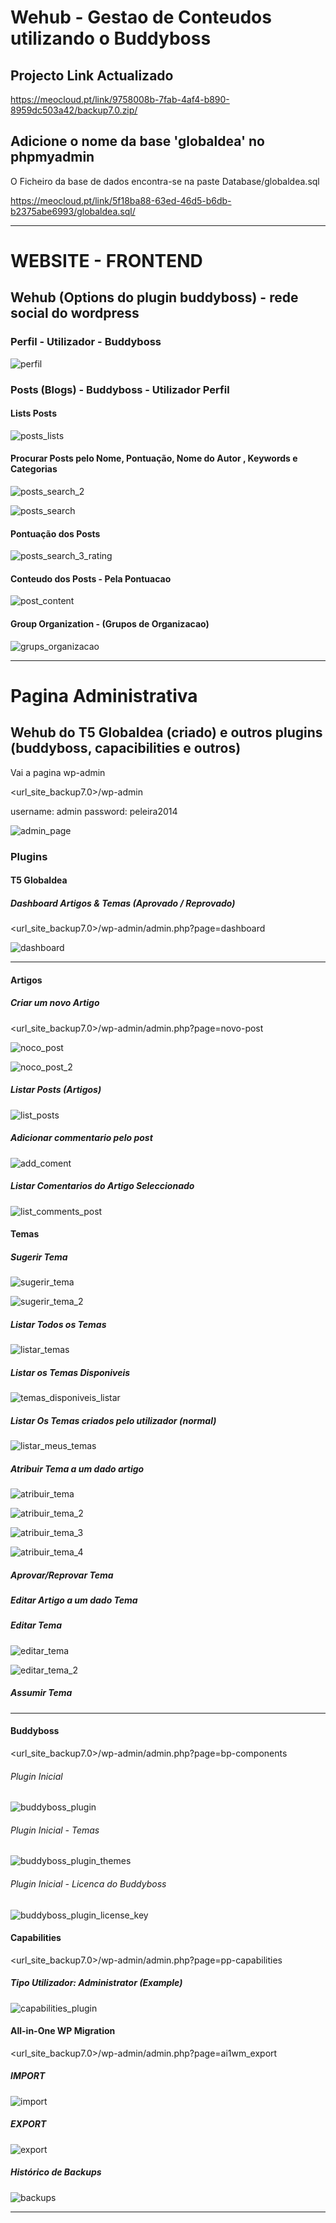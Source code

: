 # Wehub - Gestao de Conteudos utilizando o Buddyboss

## Projecto Link Actualizado

https://meocloud.pt/link/9758008b-7fab-4af4-b890-8959dc503a42/backup7.0.zip/

## Adicione o nome da base 'globaldea' no phpmyadmin

O Ficheiro da base de dados encontra-se na paste Database/globaldea.sql 

https://meocloud.pt/link/5f18ba88-63ed-46d5-b6db-b2375abe6993/globaldea.sql/

-----------------------------------------------------------------------------------------------------------------------------------------------------------------------

# WEBSITE - FRONTEND

## Wehub (Options do plugin buddyboss) - rede social do wordpress

### Perfil - Utilizador - Buddyboss

![perfil](https://user-images.githubusercontent.com/9846274/203990418-ed4b5408-a9ee-413c-9a38-5b07cbfb0ec5.png)

### Posts (Blogs) - Buddyboss - Utilizador Perfil

#### Lists Posts

![posts_lists](https://user-images.githubusercontent.com/9846274/203991106-205c8b37-d6e0-4d0d-a4c5-20f6a7715b8c.png)

#### Procurar Posts pelo Nome, Pontuação, Nome do Autor , Keywords e Categorias

![posts_search_2](https://user-images.githubusercontent.com/9846274/203991479-62d60f85-28df-4523-a117-0d7a024e4a01.png)

![posts_search](https://user-images.githubusercontent.com/9846274/203991108-b2974026-5198-497d-bd7b-43e56251b91e.png)

#### Pontuação dos Posts 

![posts_search_3_rating](https://user-images.githubusercontent.com/9846274/203991895-068ee794-a45d-4f7d-926f-0915d84a0a41.png)

#### Conteudo dos Posts - Pela Pontuacao

![post_content](https://user-images.githubusercontent.com/9846274/203992330-0eb5f460-7bc4-4ae9-8ad5-094fc29a18da.png)

#### Group Organization - (Grupos de Organizacao)

![grups_organizacao](https://user-images.githubusercontent.com/9846274/203992674-52064640-94e1-4084-9af6-661a230814b3.png)


----------------------------------------------------------------------------------------------------------------------------------------------------------------------

# Pagina Administrativa 

## Wehub do T5 Globaldea (criado) e outros plugins (buddyboss, capacibilities e outros)

Vai a pagina wp-admin

<url_site_backup7.0>/wp-admin

username: admin
password: peleira2014

![admin_page](https://user-images.githubusercontent.com/9846274/203994876-ff5bfa03-dd2a-4dda-92f2-a2af6d24f41c.png)

### Plugins

#### T5 Globaldea

##### Dashboard Artigos & Temas (Aprovado / Reprovado)

<url_site_backup7.0>/wp-admin/admin.php?page=dashboard

![dashboard](https://user-images.githubusercontent.com/9846274/204002645-1afbe70e-99a8-4259-b37f-72101d87a5bf.png)

-----------------------------------------------------------------------------------------------------------------------------------------------------------------------

#### Artigos

##### Criar um novo Artigo

<url_site_backup7.0>/wp-admin/admin.php?page=novo-post

![noco_post](https://user-images.githubusercontent.com/9846274/204015371-daaf0848-83ad-433d-b4e7-de4ad2383267.png) 

![noco_post_2](https://user-images.githubusercontent.com/9846274/204015368-cc8ff5b5-a71f-43d5-985f-8420e7865e8b.png)

##### Listar Posts (Artigos)

![list_posts](https://user-images.githubusercontent.com/9846274/204017662-43ebc7e5-e33e-4e5c-8049-fb23d5b71f85.png)

##### Adicionar commentario pelo post

![add_coment](https://user-images.githubusercontent.com/9846274/204017652-e6cef1c6-f2c6-442e-a109-d0d630f5a9ee.png)

##### Listar Comentarios do Artigo Seleccionado

![list_comments_post](https://user-images.githubusercontent.com/9846274/204017655-16079a20-17d8-496d-aa7f-5d2046d8d101.png)

#### Temas

##### Sugerir Tema

![sugerir_tema](https://user-images.githubusercontent.com/9846274/204330930-6445b26e-495d-4d07-9dcb-92c38e31ac4c.png)

![sugerir_tema_2](https://user-images.githubusercontent.com/9846274/204330925-a0c2b44e-7171-41d9-a141-970319db6522.png)

##### Listar Todos os Temas

![listar_temas](https://user-images.githubusercontent.com/9846274/204345830-ad8084ee-79a9-45bc-9355-2c681003eb31.png)

##### Listar os Temas Disponiveis

![temas_disponiveis_listar](https://user-images.githubusercontent.com/9846274/204346958-149e0f17-55c6-48fb-89ce-ae1ccc34dca0.png)

##### Listar Os Temas criados pelo utilizador (normal)

![listar_meus_temas](https://user-images.githubusercontent.com/9846274/204355515-5e142e39-5937-4aae-99d8-9b4789daed04.png)

##### Atribuir Tema a um dado artigo

![atribuir_tema](https://user-images.githubusercontent.com/9846274/204507040-d14a5b02-e7aa-4248-87a0-2cb3b9545b70.png)

![atribuir_tema_2](https://user-images.githubusercontent.com/9846274/204507038-2bd5bfa8-00dc-43cc-b82b-f0a5a77846c7.png)

![atribuir_tema_3](https://user-images.githubusercontent.com/9846274/204507036-55e6a81a-8ee0-43fb-9a07-6abc62e39fc1.png)

![atribuir_tema_4](https://user-images.githubusercontent.com/9846274/204507029-dea6a400-6357-4233-b8cd-557c93590b47.png)

##### Aprovar/Reprovar Tema



##### Editar Artigo a um dado Tema



##### Editar Tema

![editar_tema](https://user-images.githubusercontent.com/9846274/204345915-9506143c-d2ca-49c2-8e53-0163d8984f5e.png)

![editar_tema_2](https://user-images.githubusercontent.com/9846274/204345908-d1c1c4e5-2b2a-486a-b8d6-a962690000e2.png)

##### Assumir Tema




-----------------------------------------------------------------------------------------------------------------------------------------------------------------------


#### Buddyboss

<url_site_backup7.0>/wp-admin/admin.php?page=bp-components

###### Plugin Inicial

![buddyboss_plugin](https://user-images.githubusercontent.com/9846274/203996692-e9f01d69-4232-449c-a3e8-b7dd91511e45.png)

###### Plugin Inicial - Temas

![buddyboss_plugin_themes](https://user-images.githubusercontent.com/9846274/203996687-c0492afc-6039-4025-9956-843dc8211c00.png)

###### Plugin Inicial - Licenca do Buddyboss

![buddyboss_plugin_license_key](https://user-images.githubusercontent.com/9846274/203996684-aaf73352-2dca-43f6-a713-5a2eb37a70b4.png)

#### Capabilities

<url_site_backup7.0>/wp-admin/admin.php?page=pp-capabilities

##### Tipo Utilizador: Administrator (Example)

![capabilities_plugin](https://user-images.githubusercontent.com/9846274/203995667-baef2c77-d08c-4006-85fe-e705c24ceb67.png)

#### All-in-One WP Migration

<url_site_backup7.0>/wp-admin/admin.php?page=ai1wm_export

##### IMPORT

![import](https://user-images.githubusercontent.com/9846274/204000097-72f4751b-ccc2-4bb8-b8f8-72349af8bb16.png)

##### EXPORT

![export](https://user-images.githubusercontent.com/9846274/204000099-c8d84172-2bc4-4a54-aa63-a4c562105dcb.png)

##### Histórico de Backups

![backups](https://user-images.githubusercontent.com/9846274/204000089-f4a56c8d-bebe-4e23-906e-0877215c4f4e.png)


-----------------------------------------------------------------------------------------------------------------------------------------------------------------------


